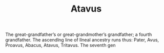 ---
title: Atavus
permalink: "/definitions/atavus.html"
body: 'The great-grandfather’s or great-grandmother’s grandfather; a fourth grandfather.
  The ascendlng line of llneal ancestry runs thus: Pater, Avus, Proavus, Abacus, Atavus,
  Tritavus. The seventh gen'
published_at: '2018-07-07'
layout: post
---
